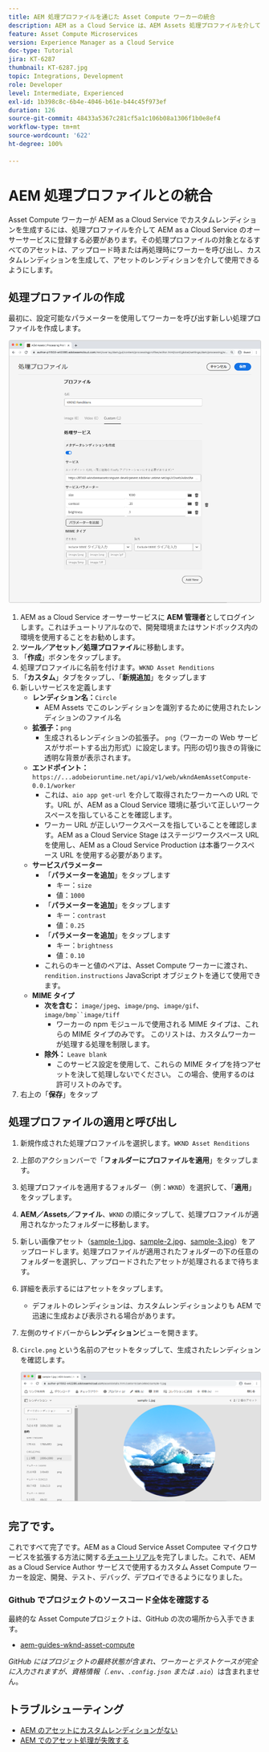 ```yaml
---
title: AEM 処理プロファイルを通じた Asset Compute ワーカーの統合
description: AEM as a Cloud Service は、AEM Assets 処理プロファイルを介して Adobe I/O Runtime にデプロイされる Asset Compute ワーカーと統合されます。処理プロファイルは、カスタムワーカーを使用して特定のアセットを処理するようにオーサーサービスで設定され、ワーカーがアセットレンディションとして生成したファイルを保存します。
feature: Asset Compute Microservices
version: Experience Manager as a Cloud Service
doc-type: Tutorial
jira: KT-6287
thumbnail: KT-6287.jpg
topic: Integrations, Development
role: Developer
level: Intermediate, Experienced
exl-id: 1b398c8c-6b4e-4046-b61e-b44c45f973ef
duration: 126
source-git-commit: 48433a5367c281cf5a1c106b08a1306f1b0e8ef4
workflow-type: tm+mt
source-wordcount: '622'
ht-degree: 100%

---
```


# AEM 処理プロファイルとの統合

Asset Compute ワーカーが AEM as a Cloud Service でカスタムレンディションを生成するには、処理プロファイルを介して AEM as a Cloud Service のオーサーサービスに登録する必要があります。その処理プロファイルの対象となるすべてのアセットは、アップロード時または再処理時にワーカーを呼び出し、カスタムレンディションを生成して、アセットのレンディションを介して使用できるようにします。

## 処理プロファイルの作成

最初に、設定可能なパラメーターを使用してワーカーを呼び出す新しい処理プロファイルを作成します。

![処理プロファイル](./assets/processing-profiles/new-processing-profile.png)

1. AEM as a Cloud Service オーサーサービスに __AEM 管理者__&#x200B;としてログインします。これはチュートリアルなので、開発環境またはサンドボックス内の環境を使用することをお勧めします。
1. __ツール／アセット／処理プロファイル__&#x200B;に移動します。
1. 「__作成__」ボタンをタップします。
1. 処理プロファイルに名前を付けます。`WKND Asset Renditions`
1. 「__カスタム__」タブをタップし、「__新規追加__」をタップします
1. 新しいサービスを定義します
   + __レンディション名：__`Circle`
      + AEM Assets でこのレンディションを識別するために使用されたレンディションのファイル名
   + __拡張子：__`png`
      + 生成されるレンディションの拡張子。 `png`（ワーカーの Web サービスがサポートする出力形式）に設定します。円形の切り抜きの背後に透明な背景が表示されます。
   + __エンドポイント：__ `https://...adobeioruntime.net/api/v1/web/wkndAemAssetCompute-0.0.1/worker`
      + これは、`aio app get-url` を介して取得されたワーカーへの URL です。URL が、AEM as a Cloud Service 環境に基づいて正しいワークスペースを指していることを確認します。
      + ワーカー URL が正しいワークスペースを指していることを確認します。AEM as a Cloud Service Stage はステージワークスペース URL を使用し、AEM as a Cloud Service Production は本番ワークスペース URL を使用する必要があります。
   + __サービスパラメーター__
      + 「__パラメーターを追加__」をタップします
         + キー：`size`
         + 値：`1000`
      + 「__パラメーターを追加__」をタップします
         + キー：`contrast`
         + 値：`0.25`
      + 「__パラメーターを追加__」をタップします
         + キー：`brightness`
         + 値：`0.10`
      + これらのキーと値のペアは、Asset Compute ワーカーに渡され、`rendition.instructions` JavaScript オブジェクトを通じて使用できます。
   + __MIME タイプ__
      + __次を含む：__ `image/jpeg`、`image/png`、`image/gif`、`image/bmp``image/tiff`
         + ワーカーの npm モジュールで使用される MIME タイプは、これらの MIME タイプのみです。 このリストは、カスタムワーカーが処理する処理を制限します。
      + __除外：__ `Leave blank`
         + このサービス設定を使用して、これらの MIME タイプを持つアセットを決して処理しないでください。 この場合、使用するのは許可リストのみです。
1. 右上の「__保存__」をタップ

## 処理プロファイルの適用と呼び出し

1. 新規作成された処理プロファイルを選択します。`WKND Asset Renditions`
1. 上部のアクションバーで「__フォルダーにプロファイルを適用__」をタップします。
1. 処理プロファイルを適用するフォルダー（例：`WKND`）を選択して、「__適用__」をタップします。
1. __AEM／Assets／ファイル__、`WKND` の順にタップして、処理プロファイルが適用されなかったフォルダーに移動します。
1. 新しい画像アセット（[sample-1.jpg](../assets/samples/sample-1.jpg)、[sample-2.jpg](../assets/samples/sample-2.jpg)、[sample-3.jpg](../assets/samples/sample-3.jpg)）をアップロードします。処理プロファイルが適用されたフォルダーの下の任意のフォルダーを選択し、アップロードされたアセットが処理されるまで待ちます。
1. 詳細を表示するにはアセットをタップします。
   + デフォルトのレンディションは、カスタムレンディションよりも AEM で迅速に生成および表示される場合があります。
1. 左側のサイドバーから&#x200B;__レンディション__&#x200B;ビューを開きます。
1. `Circle.png` という名前のアセットをタップして、生成されたレンディションを確認します。

   ![生成されたレンディション](./assets/processing-profiles/rendition.png)

## 完了です。

これですべて完了です。AEM as a Cloud Service Asset Computee マイクロサービスを拡張する方法に関する[チュートリアル](../overview.md)を完了しました。これで、AEM as a Cloud Service Author サービスで使用するカスタム Asset Compute ワーカーを設定、開発、テスト、デバッグ、デプロイできるようになりました。

### Github でプロジェクトのソースコード全体を確認する

最終的な Asset Computeプロジェクトは、GitHub の次の場所から入手できます。

+ [aem-guides-wknd-asset-compute](https://github.com/adobe/aem-guides-wknd-asset-compute)

_GitHub にはプロジェクトの最終状態が含まれ、ワーカーとテストケースが完全に入力されますが、資格情報（`.env`、`.config.json` または `.aio`_）は含まれません。

## トラブルシューティング

+ [AEM のアセットにカスタムレンディションがない](../troubleshooting.md#custom-rendition-missing-from-asset)
+ [AEM でのアセット処理が失敗する](../troubleshooting.md#asset-processing-fails)
